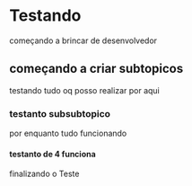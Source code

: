 # **Testando**
começando a brincar de desenvolvedor

## **começando a criar subtopicos**
testando tudo oq posso realizar por aqui

### **testanto subsubtopico**
por enquanto tudo funcionando

#### **testanto de 4 funciona**
finalizando o Teste
